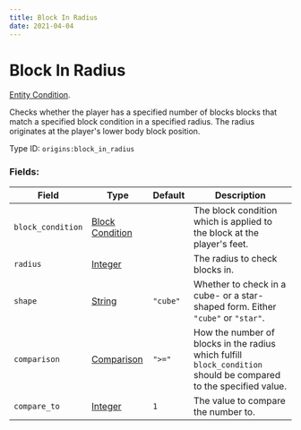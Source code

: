 ```yaml
---
title: Block In Radius
date: 2021-04-04
---
```

# Block In Radius

[Entity Condition](../entity_conditions.md).

Checks whether the player has a specified number of blocks blocks that match a specified block condition in a specified radius. The radius originates at the player's lower body block position.

Type ID: `origins:block_in_radius`

### Fields:

Field  | Type | Default | Description
-------|------|---------|-------------
`block_condition` | [Block Condition](../block_conditions.md) | |  The block condition which is applied to the block at the player's feet.
`radius` | [Integer](../data_types/integer.md) | |  The radius to check blocks in.
`shape` | [String](../data_types/string.md) | `"cube"` | Whether to check in a cube- or a star-shaped form. Either `"cube"` or `"star"`.
`comparison` | [Comparison](../data_types/comparison.md) | `">="` | How the number of blocks in the radius which fulfill `block_condition` should be compared to the specified value.
`compare_to` | [Integer](../data_types/integer.md) | `1` | The value to compare the number to.
